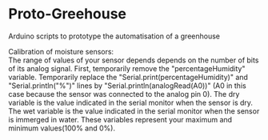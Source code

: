 # Proto-Greehouse
Arduino scripts to prototype the automatisation of a greenhouse

Calibration of moisture sensors:      
The range of values of your sensor depends depends on the number of bits of its analog signal. First, temporarily remove the "percentageHumidity" variable. Temporarily replace the "Serial.print(percentageHumidity)" and "Serial.println("%")" lines by "Serial.println(analogRead(A0))" (A0 in this case because the sensor was connected to the analog pin 0). The dry variable is the value indicated in the serial monitor when the sensor is dry. The wet variable is the value indicated in the serial monitor when the sensor is immerged in water. These variables represent your maximum and minimum values(100% and 0%).
